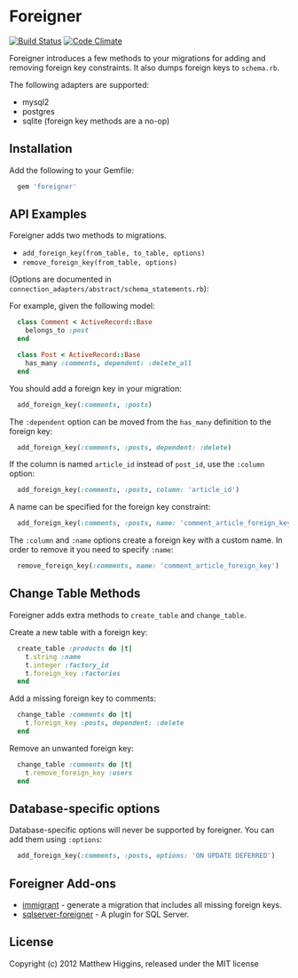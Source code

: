 # Foreigner
[![Build Status](https://travis-ci.org/matthuhiggins/foreigner.png)](https://travis-ci.org/matthuhiggins/foreigner) [![Code Climate](https://codeclimate.com/github/matthuhiggins/foreigner.png)](https://codeclimate.com/github/matthuhiggins/foreigner)

Foreigner introduces a few methods to your migrations for adding and removing foreign key constraints. It also dumps foreign keys to `schema.rb`.

The following adapters are supported:

* mysql2
* postgres
* sqlite (foreign key methods are a no-op)

## Installation

Add the following to your Gemfile:
```ruby
  gem 'foreigner'
```
## API Examples

Foreigner adds two methods to migrations.

* `add_foreign_key(from_table, to_table, options)`
* `remove_foreign_key(from_table, options)`

(Options are documented in `connection_adapters/abstract/schema_statements.rb`):

For example, given the following model:
```ruby
  class Comment < ActiveRecord::Base
    belongs_to :post
  end

  class Post < ActiveRecord::Base
    has_many :comments, dependent: :delete_all
  end
```  
You should add a foreign key in your migration:
```ruby
  add_foreign_key(:comments, :posts)
```
The `:dependent` option can be moved from the `has_many` definition to the foreign key:
```ruby
  add_foreign_key(:comments, :posts, dependent: :delete)
```
If the column is named `article_id` instead of `post_id`, use the `:column` option:
```ruby
  add_foreign_key(:comments, :posts, column: 'article_id')
```
A name can be specified for the foreign key constraint:
```ruby
  add_foreign_key(:comments, :posts, name: 'comment_article_foreign_key')
```
The `:column` and `:name` options create a foreign key with a custom name. In order to remove it you need to specify `:name`:
```ruby
  remove_foreign_key(:comments, name: 'comment_article_foreign_key')
```
## Change Table Methods

Foreigner adds extra methods to `create_table` and `change_table`.

Create a new table with a foreign key:
```ruby
  create_table :products do |t|
    t.string :name
    t.integer :factory_id
    t.foreign_key :factories
  end
```
Add a missing foreign key to comments:
```ruby
  change_table :comments do |t|
    t.foreign_key :posts, dependent: :delete
  end
```
Remove an unwanted foreign key:
```ruby
  change_table :comments do |t|
    t.remove_foreign_key :users
  end
```
## Database-specific options

Database-specific options will never be supported by foreigner. You can add them using `:options`:
```ruby
  add_foreign_key(:comments, :posts, options: 'ON UPDATE DEFERRED')
```
## Foreigner Add-ons

* [immigrant](https://github.com/jenseng/immigrant) - generate a migration that includes all missing foreign keys.
* [sqlserver-foreigner](https://github.com/cleblanc87/sqlserver-foreigner) - A plugin for SQL Server.

## License

Copyright (c) 2012 Matthew Higgins, released under the MIT license
